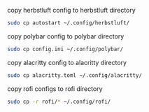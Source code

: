 copy herbstluft config to herbstluft directory
```bash
sudo cp autostart ~/.config/herbstluft/
```
copy polybar config to polybar directory
```bash
sudo cp config.ini ~/.config/polybar/
```
copy alacritty config to alacritty directory
```bash
sudo cp alacritty.toml ~/.config/alacritty/
```
copy rofi configs to rofi directory
```bash
sudo cp -r rofi/* ~/.config/rofi/
```
